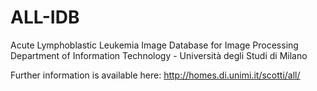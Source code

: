 # ALL-IDB
 Acute Lymphoblastic Leukemia Image Database for Image Processing Department of Information Technology - Università degli Studi di Milano

Further information is available here: http://homes.di.unimi.it/scotti/all/
